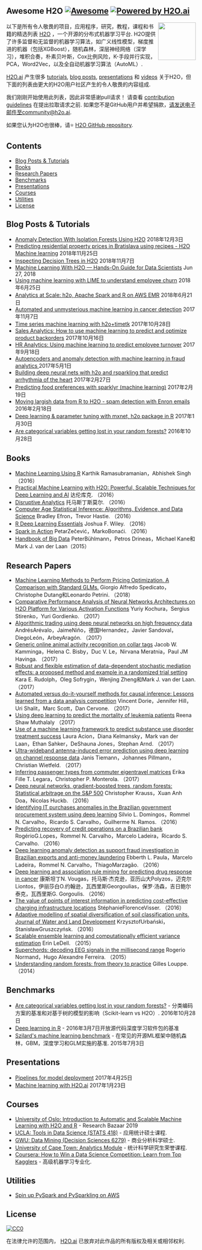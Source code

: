 ## Awesome H2O [![Awesome](https://cdn.rawgit.com/sindresorhus/awesome/d7305f38d29fed78fa85652e3a63e154dd8e8829/media/badge.svg)](https://github.com/sindresorhus/awesome) [![Powered by H2O.ai](https://img.shields.io/badge/powered%20by-h2oai-yellow.svg)](https://github.com/h2oai/)

[<img src="https://rawgit.com/h2oai/awesome-h2o/master/h2o_logo.png" align="right" width="100">](https://raw.githubusercontent.com/h2oai/h2o-3)

以下是所有令人敬畏的项目，应用程序，研究，教程，课程和书籍的精选列表 [H2O](https://github.com/h2oai/h2o-3) ，一个开源的分布式机器学习平台.  H2O提供了许多监督和无监督的机器学习算法，如广义线性模型，梯度推进的机器（包括XGBoost），随机森林，深层神经网络（深学习），堆积合奏，朴素贝叶斯，Cox比例风险，K-手段并行实现，PCA，Word2Vec，以及全自动机器学习算法（AutoML）.

[H2O.ai](http://www.h2o.ai/about/) 产生很多 [tutorials](https://github.com/h2oai/h2o-tutorials), [blog posts](http://blog.h2o.ai/), [presentations](https://github.com/h2oai/h2o-meetups) 和 [videos](https://www.youtube.com/user/0xdata) 关于H2O，但下面的列表由更大的H2O用户社区产生的令人敬畏的内容组成.

 我们刚刚开始使用此列表，因此非常感谢pull请求！  请查看 [contribution guidelines](https://github.com/h2oai/awesome-h2o/blob/master/contributing.md)  在提出拉取请求之前.  如果您不是GitHub用户并希望捐款，请发送电子邮件至community@h2o.ai.

如果您认为H2O也很棒，请⭐ [H2O GitHub repository](https://github.com/h2oai/h2o-3/).

## Contents
- [Blog Posts & Tutorials](#blog-posts--tutorials)
- [Books](#books)
- [Research Papers](#research-papers)
- [Benchmarks](#benchmarks)
- [Presentations](#presentations)
- [Courses](#courses)
- [Utilities](#utilities)
- [License](#license)

## Blog Posts & Tutorials
- [Anomaly Detection With Isolation Forests Using H2O](https://dzone.com/articles/anomaly-detection-with-isolation-forests-using-h2o-1) 2018年12月3日
- [Predicting residential property prices in Bratislava using recipes - H2O Machine learning](https://www.michal-kapusta.com/post/2018-11-02-predicting-residential-property-prices-in-bratislava-using-recipes-h2o-machine-learning-part-ii/) 2018年11月25日
- [Inspecting Decision Trees in H2O](https://dzone.com/articles/inspecting-decision-trees-in-h2o) 2018年11月7日
- [Machine Learning With H2O — Hands-On Guide for Data Scientists](https://dzone.com/articles/machine-learning-with-h2o-hands-on-guide-for-data) Jun 27, 2018
- [Using machine learning with LIME to understand employee churn](http://www.business-science.io/business/2018/06/25/lime-local-feature-interpretation.html) 2018年6月25日
- [Analytics at Scale: h2o, Apache Spark and R on AWS EMR](https://redoakstrategic.com/h2oaws/) 2018年6月21日
- [Automated and unmysterious machine learning in cancer detection](https://kkulma.github.io/2017-11-07-automated_machine_learning_in_cancer_detection/) 2017年11月7日
- [Time series machine learning with h2o+timetk](http://www.business-science.io/code-tools/2017/10/28/demo_week_h2o.html) 2017年10月28日
- [Sales Analytics: How to use machine learning to predict and optimize product backorders](http://www.business-science.io/business/2017/10/16/sales_backorder_prediction.html) 2017年10月16日
- [HR Analytics: Using machine learning to predict employee turnover](http://www.business-science.io/business/2017/09/18/hr_employee_attrition.html) 2017年9月18日
- [Autoencoders and anomaly detection with machine learning in fraud analytics ](https://shiring.github.io/machine_learning/2017/05/01/fraud) 2017年5月1日
- [Building deep neural nets with h2o and rsparkling that predict arrhythmia of the heart](https://shiring.github.io/machine_learning/2017/02/27/h2o) 2017年2月27日
- [Predicting food preferences with sparklyr (machine learning)](https://shiring.github.io/machine_learning/2017/02/19/food_spark) 2017年2月19日
- [Moving largish data from R to H2O - spam detection with Enron emails](https://ellisp.github.io/blog/2017/02/18/svmlite) 2016年2月18日
- [Deep learning & parameter tuning with mxnet, h2o package in R](http://blog.hackerearth.com/understanding-deep-learning-parameter-tuning-with-mxnet-h2o-package-in-r) 2017年1月30日
- [Are categorical variables getting lost in your random forests?](http://roamanalytics.com/2016/10/28/are-categorical-variables-getting-lost-in-your-random-forests/) 2016年10月28日

## Books

- [Machine Learning Using R](https://www.amazon.com/Machine-Learning-Using-Karthik-Ramasubramanian/dp/1484223330)  Karthik Ramasubramanian，Abhishek Singh  （2016）
- [Practical Machine Learning with H2O: Powerful, Scalable Techniques for Deep Learning and AI](https://www.amazon.com/Practical-Machine-Learning-H2O-Techniques/dp/149196460X)  达伦库克.  （2016）
- [Disruptive Analytics](http://link.springer.com/book/10.1007/978-1-4842-1311-7)  托马斯丁斯莫尔.  （2016）
- [Computer Age Statistical Inference: Algorithms, Evidence, and Data Science](https://web.stanford.edu/~hastie/CASI/)  Bradley Efron，Trevor Hastie.  （2016）
- [R Deep Learning Essentials](https://www.packtpub.com/big-data-and-business-intelligence/r-deep-learning-essentials)  Joshua F. Wiley.  （2016）
- [Spark in Action](https://www.manning.com/books/spark-in-action)  PetarZečević，MarkoBonaći.  （2016）
- [Handbook of Big Data](https://www.crcpress.com/Handbook-of-Big-Data/Buhlmann-Drineas-Kane-van-der-Laan/p/book/9781482249071) PeterBühlmann，Petros Drineas，Michael Kane和Mark J. van der Laan（2015）

## Research Papers

- [Machine Learning Methods to Perform Pricing Optimization.  A Comparison with Standard GLMs.](http://www.variancejournal.org/articlespress/articles/Machine-Spedicato.pdf)  Giorgio Alfredo Spedicato，Christophe Dutang和Leonardo Petrini.  （2018）
- [Comparative Performance Analysis of Neural Networks Architectures on H2O Platform for Various Activation Functions](https://arxiv.org/abs/1707.04940)  Yuriy Kochura，Sergius Stirenko，Yuri Gordienko.  （2017）
- [Algorithmic trading using deep neural networks on high frequency data](https://link.springer.com/chapter/10.1007/978-3-319-66963-2_14)  AndrésArévalo，JaimeNiño，德国Hernandez，Javier Sandoval，DiegoLeón，ArbeyAragón.  （2017）
- [Generic online animal activity recognition on collar tags](https://dl.acm.org/citation.cfm?id=3124407)  Jacob W. Kamminga，Helena C. Bisby，Duc V. Le，Nirvana Meratnia，Paul JM Havinga.  （2017）
- [Robust and flexible estimation of data-dependent stochastic mediation effects: a proposed method and example in a randomized trial setting](https://arxiv.org/pdf/1707.09021.pdf)  Kara E. Rudolph，Oleg Sofrygin，Wenjing Zheng和Mark J. van der Laan.  （2017）
- [Automated versus do-it-yourself methods for causal inference: Lessons learned from a data analysis competition](https://arxiv.org/abs/1707.02641)  Vincent Dorie，Jennifer Hill，Uri Shalit，Marc Scott，Dan Cervone.  （2017）
- [Using deep learning to predict the mortality of leukemia patients](https://qspace.library.queensu.ca/bitstream/handle/1974/15929/Muthalaly_Reena%20S_201707_MSC.pdf)  Reena Shaw Muthalaly  （2017）
- [Use of a machine learning framework to predict substance use disorder treatment success](http://journals.plos.org/plosone/article/file?id=10.1371/journal.pone.0175383&type=printable)  Laura Acion，Diana Kelmansky，Mark van der Laan，Ethan Sahker，DeShauna Jones，Stephan Arnd.  （2017）
- [Ultra-wideband antenna-induced error prediction using deep learning on channel response data](https://www.kn.e-technik.tu-dortmund.de/.cni-bibliography/publications/cni-publications/Tiemann2017a.pdf)  Janis Tiemann，Johannes Pillmann，Christian Wietfeld.  （2017）
- [Inferring passenger types from commuter eigentravel matrices](http://www.tandfonline.com/doi/abs/10.1080/21680566.2017.1291377?journalCode=ttrb20)  Erika Fille T. Legara，Christopher P. Monterola.  （2017）
- [Deep neural networks, gradient-boosted trees, random forests: Statistical arbitrage on the S&P 500](http://www.sciencedirect.com/science/article/pii/S0377221716308657)  Christopher Krauss，Xuan Anh Doa，Nicolas Huckb.  （2016）
- [Identifying IT purchases anomalies in the Brazilian government procurement system using deep learning](http://ieeexplore.ieee.org/document/7838233/?reload=true)  Silvio L. Domingos，Rommel N. Carvalho，Ricardo S. Carvalho，Guilherme N. Ramos.  （2016）
- [Predicting recovery of credit operations on a Brazilian bank](http://ieeexplore.ieee.org/abstract/document/7838243/)  RogérioG.Lopes，Rommel N. Carvalho，Marcelo Ladeira，Ricardo S. Carvalho.  （2016）
- [Deep learning anomaly detection as support fraud investigation in Brazilian exports and anti-money laundering](http://ieeexplore.ieee.org/abstract/document/7838276/)  Ebberth L. Paula，Marcelo Ladeira，Rommel N. Carvalho，ThiagoMarzagão.  （2016）
- [Deep learning and association rule mining for predicting drug response in cancer](http://dx.doi.org/10.1101/070490)  康斯坦丁N. Vougas，托马斯·杰克逊，亚历山大Polyzos，迈克尔Liontos，伊丽莎白O.约翰逊，瓦西里斯Georgoulias，保罗·汤森，吉日鲍尔泰克，瓦西里斯G. Gorgoulis.  （2016）
- [The value of points of interest information in predicting cost-effective charging infrastructure locations](http://www.rsm.nl/fileadmin/Images_NEW/ECFEB/The_value_of_points_of_interest_information.pdf)  StéphanieFlorenceVisser.  （2016）
- [Adaptive modelling of spatial diversification of soil classification units. Journal of Water and Land Development](https://www.degruyter.com/downloadpdf/j/jwld.2016.30.issue-1/jwld-2016-0029/jwld-2016-0029.xml)  KrzysztofUrbański，StanisławGruszczyńsk.  （2016）
- [Scalable ensemble learning and computationally efficient variance estimation](http://www.stat.berkeley.edu/~ledell/papers/ledell-phd-thesis.pdf)  Erin LeDell.  （2015）
- [Superchords: decoding EEG signals in the millisecond range](https://dx.doi.org/10.7287/peerj.preprints.1265v1)  Rogerio Normand，Hugo Alexandre Ferreira.  （2015）
- [Understanding random forests: from theory to practice](https://github.com/glouppe/phd-thesis)  Gilles Louppe.  （2014）

## Benchmarks

- [Are categorical variables getting lost in your random forests?](http://roamanalytics.com/2016/10/28/are-categorical-variables-getting-lost-in-your-random-forests/)   - 分类编码方案的基准和对基于树的模型的影响（Scikit-learn vs H2O）.  2016年10月28日
- [Deep learning in R](http://www.rblog.uni-freiburg.de/2017/02/07/deep-learning-in-r/) -  2016年3月7日开放源代码深度学习软件包的基准
- [Szilard's machine learning benchmark](https://github.com/szilard/benchm-ml)   - 在常见的开源ML框架中随机森林，GBM，深度学习和GLM实施的基准.  2015年7月3日

## Presentations

- [Pipelines for model deployment](https://www.slideshare.net/rocalabern/digital-origin-pipelines-for-model-deployment) 2017年4月25日
- [Machine learning with H2O.ai](https://speakerdeck.com/szilard/machine-learning-with-h2o-dot-ai-la-h2o-meetup-at-at-and-t-jan-2017) 2017年1月23日

## Courses

- [University of Oslo: Introduction to Automatic and Scalable Machine Learning with H2O and R](https://www.ub.uio.no/english/courses-events/events/all-libraries/2019/research-bazaar-2019.html) -  Research Bazaar 2019
- [UCLA: Tools in Data Science (STATS 418)](https://github.com/szilard/teach-data-science-UCLA-master-appl-stats) - 应用统计硕士课程.
- [GWU: Data Mining (Decision Sciences 6279)](https://github.com/jphall663/GWU_data_mining) - 商业分析科学硕士.
- [University of Cape Town: Analytics Module](http://www.stats.uct.ac.za/stats/study/postgrad/honours) - 统计科学研究生荣誉课程.
- [Coursera: How to Win a Data Science Competition: Learn from Top Kagglers](https://www.coursera.org/learn/competitive-data-science) - 高级机器学习专业化.

## Utilities

- [Spin up PySpark and PySparkling on AWS](https://github.com/kcrandall/EMR_Spark_Automation)

## License

[![CC0](https://upload.wikimedia.org/wikipedia/commons/6/69/CC0_button.svg)](https://creativecommons.org/publicdomain/zero/1.0/)

在法律允许的范围内， [H2O.ai](http://h2o.ai) 已放弃对此作品的所有版权及相关或相邻权利.

